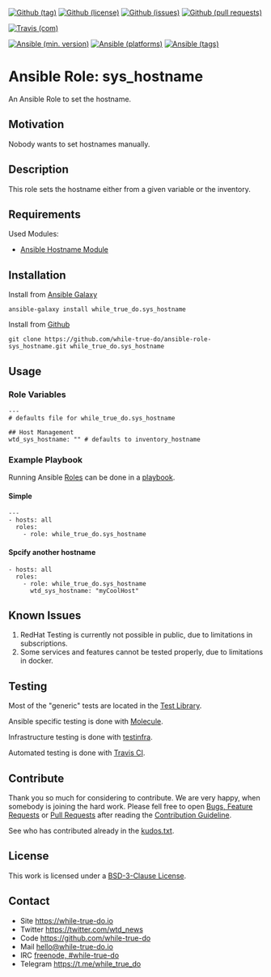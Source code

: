 <!--
name: README.md
description: This file contains important information for the repository.
author: while-true-do.io
contact: hello@while-true-do.io
license: BSD-3-Clause
-->

<!-- github shields -->
[![Github (tag)](https://img.shields.io/github/tag/while-true-do/ansible-role-sys_hostname.svg)](https://github.com/while-true-do/ansible-role-sys_hostname/tags)
[![Github (license)](https://img.shields.io/github/license/while-true-do/ansible-role-sys_hostname.svg)](https://github.com/while-true-do/ansible-role-sys_hostname/blob/master/LICENSE)
[![Github (issues)](https://img.shields.io/github/issues/while-true-do/ansible-role-sys_hostname.svg)](https://github.com/while-true-do/ansible-role-sys_hostname/issues)
[![Github (pull requests)](https://img.shields.io/github/issues-pr/while-true-do/ansible-role-sys_hostname.svg)](https://github.com/while-true-do/ansible-role-sys_hostname/pulls)
<!-- travis shields -->
[![Travis (com)](https://img.shields.io/travis/com/while-true-do/ansible-role-sys_hostname.svg)](https://travis-ci.com/while-true-do/ansible-role-sys_hostname)
<!-- ansible shields -->
[![Ansible (min. version)](https://img.shields.io/badge/dynamic/yaml.svg?label=Min.%20Ansible%20Version&url=https%3A%2F%2Fraw.githubusercontent.com%2Fwhile-true-do%2Fansible-role-sys_hostname%2Fmaster%2Fmeta%2Fmain.yml&query=%24.galaxy_info.min_ansible_version&colorB=black)](https://galaxy.ansible.com/while_true_do/sys_hostname)
[![Ansible (platforms)](https://img.shields.io/badge/dynamic/yaml.svg?label=Supported%20OS&url=https%3A%2F%2Fraw.githubusercontent.com%2Fwhile-true-do%2Fansible-role-sys_hostname%2Fmaster%2Fmeta%2Fmain.yml&query=galaxy_info.platforms%5B*%5D.name&colorB=black)](https://galaxy.ansible.com/while_true_do/sys_hostname)
[![Ansible (tags)](https://img.shields.io/badge/dynamic/yaml.svg?label=Galaxy%20Tags&url=https%3A%2F%2Fraw.githubusercontent.com%2Fwhile-true-do%2Fansible-role-sys_hostname%2Fmaster%2Fmeta%2Fmain.yml&query=%24.galaxy_info.galaxy_tags%5B*%5D&colorB=black)](https://galaxy.ansible.com/while_true_do/sys_hostname)

# Ansible Role: sys_hostname

An Ansible Role to set the hostname.

## Motivation

Nobody wants to set hostnames manually.

## Description

This role sets the hostname either from a given variable or the inventory.

## Requirements
Used Modules:

-   [Ansible Hostname Module](https://docs.ansible.com/ansible/latest/modules/hostname_module.html)

## Installation

Install from [Ansible Galaxy](https://galaxy.ansible.com/while_true_do/sys_hostname)
```
ansible-galaxy install while_true_do.sys_hostname
```

Install from [Github](https://github.com/while-true-do/ansible-role-sys_hostname)
```
git clone https://github.com/while-true-do/ansible-role-sys_hostname.git while_true_do.sys_hostname
```

## Usage

### Role Variables

```
---
# defaults file for while_true_do.sys_hostname

## Host Management
wtd_sys_hostname: "" # defaults to inventory_hostname
```

### Example Playbook

Running Ansible
[Roles](https://docs.ansible.com/ansible/latest/user_guide/playbooks_reuse_roles.html)
can be done in a
[playbook](https://docs.ansible.com/ansible/latest/user_guide/playbooks_intro.html).

#### Simple

```
---
- hosts: all
  roles:
    - role: while_true_do.sys_hostname
```

#### Spcify another hostname

```
- hosts: all
  roles:
    - role: while_true_do.sys_hostname
      wtd_sys_hostname: "myCoolHost"
```

## Known Issues

1.  RedHat Testing is currently not possible in public, due to limitations
    in subscriptions.
2.  Some services and features cannot be tested properly, due to limitations
    in docker.

## Testing

Most of the "generic" tests are located in the
[Test Library](https://github.com/while-true-do/test-library).

Ansible specific testing is done with
[Molecule](https://molecule.readthedocs.io/en/stable/).

Infrastructure testing is done with
[testinfra](https://testinfra.readthedocs.io/en/stable/).

Automated testing is done with [Travis CI](https://travis-ci.com/while-true-do).

## Contribute

Thank you so much for considering to contribute. We are very happy, when somebody
is joining the hard work. Please fell free to open
[Bugs, Feature Requests](https://github.com/while-true-do/ansible-role-sys_hostname/issues)
or [Pull Requests](https://github.com/while-true-do/ansible-role-sys_hostname/pulls) after
reading the [Contribution Guideline](https://github.com/while-true-do/doc-library/blob/master/docs/CONTRIBUTING.md).

See who has contributed already in the [kudos.txt](./kudos.txt).

## License

This work is licensed under a [BSD-3-Clause License](https://opensource.org/licenses/BSD-3-Clause).

## Contact

-   Site <https://while-true-do.io>
-   Twitter <https://twitter.com/wtd_news>
-   Code <https://github.com/while-true-do>
-   Mail [hello@while-true-do.io](mailto:hello@while-true-do.io)
-   IRC [freenode, #while-true-do](https://webchat.freenode.net/?channels=while-true-do)
-   Telegram <https://t.me/while_true_do>
